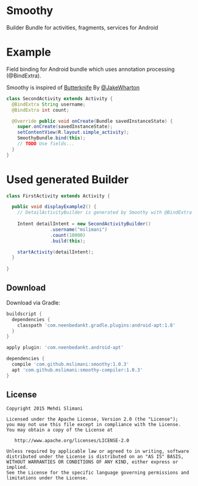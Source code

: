 # Smoothy

Builder Bundle for activities, fragments, services for Android

# Example

Field binding for Android bundle which uses annotation processing (@BindExtra).

Smoothy is inspired of [Butterknife][0] By [@JakeWharton][1]

```java
class SecondActivity extends Activity {
  @BindExtra String username;
  @BindExtra int count;

  @Override public void onCreate(Bundle savedInstanceState) {
    super.onCreate(savedInstanceState);
    setContentView(R.layout.simple_activity);
    SmoothyBundle.bind(this);
    // TODO Use fields...
  }
}
```

# Used generated Builder 

```java
class FirstActivity extends Activity {

  public void displayExample2() {
    // DetailActivityBuilder is generated by Smoothy with @BindExtra
    
    Intent detailIntent = new SecondActivityBuilder()
                .username("mslimani")
                .count(10000)
                .build(this);

    startActivity(detailIntent);
  }
  
}
```

Download
--------

Download via Gradle:

```groovy
buildscript {
  dependencies {
    classpath 'com.neenbedankt.gradle.plugins:android-apt:1.8'
  }
}

apply plugin: 'com.neenbedankt.android-apt'

dependencies {
  compile 'com.github.mslimani:smoothy:1.0.3'
  apt 'com.github.mslimani:smoothy-compiler:1.0.3'
}
```

License
-------

    Copyright 2015 Mehdi Slimani

    Licensed under the Apache License, Version 2.0 (the "License");
    you may not use this file except in compliance with the License.
    You may obtain a copy of the License at

       http://www.apache.org/licenses/LICENSE-2.0

    Unless required by applicable law or agreed to in writing, software
    distributed under the License is distributed on an "AS IS" BASIS,
    WITHOUT WARRANTIES OR CONDITIONS OF ANY KIND, either express or implied.
    See the License for the specific language governing permissions and
    limitations under the License.
[0]: http://jakewharton.github.com/butterknife/    
[1]: https://github.com/JakeWharton
